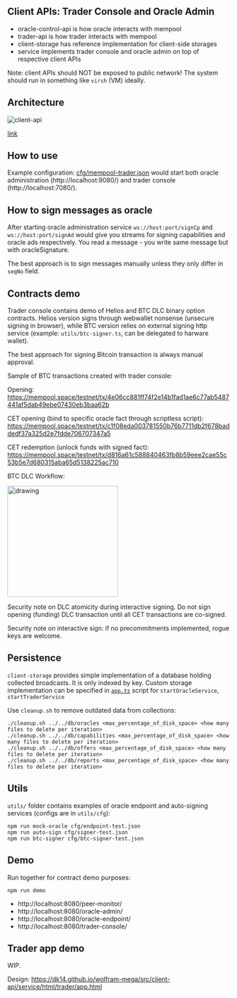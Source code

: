 ## Client APIs: Trader Console and Oracle Admin

- oracle-control-api is how oracle interacts with mempool
- trader-api is how trader interacts with mempool
- client-storage has reference implementation for client-side storages
- service implements trader console and oracle admin on top of respective client APIs

Note: client APIs should NOT be exposed to public network! The system should run in something like `virsh` (VM) ideally.

## Architecture

![client-api](https://github.com/user-attachments/assets/bc7daa77-21cf-4a5c-9c88-ae2191ee95dd)

[link](https://drive.google.com/file/d/1vABqqvhWD02wjaIzPP_rvGsvGJ-zSSy6/view?usp=sharing)

## How to use

Example configuration:
[cfg/mempool-trader.json](../../cfg/mempool-trader.json)
 would start both oracle administration (http://localhost:9080/) and trader console (http://localhost:7080/).

## How to sign messages as oracle 
After starting oracle administration service
`ws://host:port/signCp` and `ws://host:port/signAd` would give you streams for signing capabilities and oracle ads respectively. You read a message - you write same message but with oracleSignature.

The best approach is to sign messages manually unless they only differ in `seqNo` field.

## Contracts demo

Trader console contains demo of Helios and BTC DLC binary option contracts. Helios version signs through webwallet nonsense (unsecure signing in browser), while BTC version relies on external signing http service (example: `utils/btc-signer.ts`, can be delegated to harware wallet).

The best approach for signing Bitcoin transaction is always manual approval.

Sample of BTC transactions created with trader console:

Opening: https://mempool.space/testnet/tx/4e06cc881ff74f2e14b1fad1ae6c77ab5487441af5dab49ebe07430eb3baa62b

CET opening (bind to specific oracle fact through scriptless script):
https://mempool.space/testnet/tx/c1f08eda003781550b76b7711db2f678baddedf37a325d2e7fdde706707347a5

CET redemption (unlock funds with signed fact): https://mempool.space/testnet/tx/d816a61c588840463fb8b59eee2cae55c53b5e7d680315aba65d5138225ac710 

BTC DLC Workflow: 

<img src="https://github.com/user-attachments/assets/247c97e7-a945-4b37-9783-48fd85ccc847" alt="drawing" width="250"/>

Security note on DLC atomicity during interactive signing. Do not sign opening (funding) DLC transaction until all CET transactions are co-signed.

Security note on interactive sign: if no precommitments implemented, rogue keys are welcome. 

## Persistence
`client-storage` provides simple implementation of a database holding collected broadcasts.
It is only indexed by key. Custom storage implementation can be specified in [`app.ts`](../../app.ts) script for `startOracleService`, `startTraderService`

Use `cleanup.sh` to remove outdated data from collections:

```
./cleanup.sh ../../db/oracles <max_percentage_of_disk_space> <how many files to delete per iteration>
./cleanup.sh ../../db/capabilities <max_percentage_of_disk_space> <how many files to delete per iteration>
./cleanup.sh ../../db/offers <max_percentage_of_disk_space> <how many files to delete per iteration>
./cleanup.sh ../../db/reports <max_percentage_of_disk_space> <how many files to delete per iteration>

```


## Utils
`utils/` folder contains examples of oracle endpoint and auto-signing services (configs are in `utils/cfg`):

```
npm run mock-oracle cfg/endpoint-test.json
npm run auto-sign cfg/signer-test.json
npm run btc-signer cfg/btc-signer-test.json
```
## Demo
Run together for contract demo purposes:
```
npm run demo
```

- http://localhost:8080/peer-monitor/
- http://localhost:8080/oracle-admin/
- http://localhost:8080/oracle-endpoint/
- http://localhost:8080/trader-console/

## Trader app demo

WIP.

Design: https://dk14.github.io/wolfram-mega/src/client-api/service/html/trader/app.html

